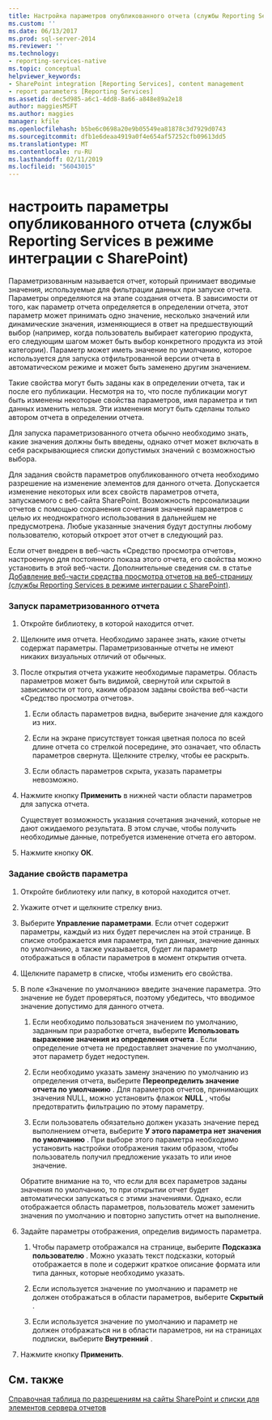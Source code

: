 ```yaml
---
title: Настройка параметров опубликованного отчета (службы Reporting Services в режиме интеграции с SharePoint) | Документация Майкрософт
ms.custom: ''
ms.date: 06/13/2017
ms.prod: sql-server-2014
ms.reviewer: ''
ms.technology:
- reporting-services-native
ms.topic: conceptual
helpviewer_keywords:
- SharePoint integration [Reporting Services], content management
- report parameters [Reporting Services]
ms.assetid: dec5d985-a6c1-4dd8-8a66-a848e89a2e18
author: maggiesMSFT
ms.author: maggies
manager: kfile
ms.openlocfilehash: b5be6c0698a20e9b05549ea81878c3d7929d0743
ms.sourcegitcommit: dfb1e6deaa4919a0f4e654af57252cfb09613dd5
ms.translationtype: MT
ms.contentlocale: ru-RU
ms.lasthandoff: 02/11/2019
ms.locfileid: "56043015"
---
```

# <a name="set-parameters-on-a-published-report-reporting-services-in-sharepoint-integrated-mode"></a>настроить параметры опубликованного отчета (службы Reporting Services в режиме интеграции с SharePoint)
  Параметризованным называется отчет, который принимает вводимые значения, используемые для фильтрации данных при запуске отчета. Параметры определяются на этапе создания отчета. В зависимости от того, как параметр отчета определяется в определении отчета, этот параметр может принимать одно значение, несколько значений или динамические значения, изменяющиеся в ответ на предшествующий выбор (например, когда пользователь выбирает категорию продукта, его следующим шагом может быть выбор конкретного продукта из этой категории). Параметр может иметь значение по умолчанию, которое используется для запуска отфильтрованной версии отчета в автоматическом режиме и может быть заменено другим значением.  
  
 Такие свойства могут быть заданы как в определении отчета, так и после его публикации. Несмотря на то, что после публикации могут быть изменены некоторые свойства параметров, имя параметра и тип данных изменить нельзя. Эти изменения могут быть сделаны только автором отчета в определении отчета.  
  
 Для запуска параметризованного отчета обычно необходимо знать, какие значения должны быть введены, однако отчет может включать в себя раскрывающиеся списки допустимых значений с возможностью выбора.  
  
 Для задания свойств параметров опубликованного отчета необходимо разрешение на изменение элементов для данного отчета. Допускается изменение некоторых или всех свойств параметров отчета, запускаемого с веб-сайта SharePoint. Возможность персонализации отчетов с помощью сохранения сочетания значений параметров с целью их неоднократного использования в дальнейшем не предусмотрена. Любые указанные значения будут доступны любому пользователю, который откроет этот отчет в следующий раз.  
  
 Если отчет внедрен в веб-часть «Средство просмотра отчетов», настроенную для постоянного показа этого отчета, его свойства можно установить в этой веб-части. Дополнительные сведения см. в статье [Добавление веб-части средства просмотра отчетов на веб-страницу (службы Reporting Services в режиме интеграции с SharePoint)](../report-server-sharepoint/add-reporting-services-content-types-to-a-sharepoint-library.md).  
  
### <a name="to-run-a-parameterized-report"></a>Запуск параметризованного отчета  
  
1.  Откройте библиотеку, в которой находится отчет.  
  
2.  Щелкните имя отчета. Необходимо заранее знать, какие отчеты содержат параметры. Параметризованные отчеты не имеют никаких визуальных отличий от обычных.  
  
3.  После открытия отчета укажите необходимые параметры. Область параметров может быть видимой, свернутой или скрытой в зависимости от того, каким образом заданы свойства веб-части «Средство просмотра отчетов».  
  
    1.  Если область параметров видна, выберите значение для каждого из них.  
  
    2.  Если на экране присутствует тонкая цветная полоса по всей длине отчета со стрелкой посередине, это означает, что область параметров свернута. Щелкните стрелку, чтобы ее раскрыть.  
  
    3.  Если область параметров скрыта, указать параметры невозможно.  
  
4.  Нажмите кнопку **Применить** в нижней части области параметров для запуска отчета.  
  
     Существует возможность указания сочетания значений, которые не дают ожидаемого результата. В этом случае, чтобы получить необходимые данные, потребуется изменение отчета его автором.  
  
5.  Нажмите кнопку **ОК**.  
  
### <a name="to-set-parameter-properties"></a>Задание свойств параметра  
  
1.  Откройте библиотеку или папку, в которой находится отчет.  
  
2.  Укажите отчет и щелкните стрелку вниз.  
  
3.  Выберите **Управление параметрами**. Если отчет содержит параметры, каждый из них будет перечислен на этой странице. В списке отображается имя параметра, тип данных, значение данных по умолчанию, а также указывается, будет ли параметр отображаться в области параметров в момент открытия отчета.  
  
4.  Щелкните параметр в списке, чтобы изменить его свойства.  
  
5.  В поле «Значение по умолчанию» введите значение параметра. Это значение не будет проверяться, поэтому убедитесь, что вводимое значение допустимо для данного отчета.  
  
    1.  Если необходимо пользоваться значением по умолчанию, заданным при разработке отчета, выберите **Использовать выражение значения из определения отчета** . Если определение отчета не предоставляет значение по умолчанию, этот параметр будет недоступен.  
  
    2.  Если необходимо указать замену значению по умолчанию из определения отчета, выберите **Переопределить значение отчета по умолчанию** . Для параметров отчетов, принимающих значения NULL, можно установить флажок **NULL** , чтобы предотвратить фильтрацию по этому параметру.  
  
    3.  Если пользователь обязательно должен указать значение перед выполнением отчета, выберите **У этого параметра нет значения по умолчанию** . При выборе этого параметра необходимо установить настройки отображения таким образом, чтобы пользователь получил предложение указать то или иное значение.  
  
     Обратите внимание на то, что если для всех параметров заданы значения по умолчанию, то при открытии отчет будет автоматически запускаться с этими значениями. Однако, если отображается область параметров, пользователь может заменить значения по умолчанию и повторно запустить отчет на выполнение.  
  
6.  Задайте параметры отображения, определив видимость параметра.  
  
    1.  Чтобы параметр отображался на странице, выберите **Подсказка пользователю** . Можно указать текст подсказки, который отображается в поле и содержит краткое описание формата или типа данных, которые необходимо указать.  
  
    2.  Если используется значение по умолчанию и параметр не должен отображаться в области параметров, выберите **Скрытый** .  
  
    3.  Если используется значение по умолчанию и параметр не должен отображаться ни в области параметров, ни на страницах подписки, выберите **Внутренний** .  
  
7.  Нажмите кнопку **Применить**.  
  
## <a name="see-also"></a>См. также  
 [Справочная таблица по разрешениям на сайты SharePoint и списки для элементов сервера отчетов](../security/sharepoint-site-and-list-permission-reference-for-report-server-items.md)  
  
  
